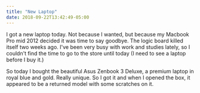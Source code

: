 ```yaml
---
title: "New Laptop"
date: 2018-09-22T13:42:49-05:00
---
```


I got a new laptop today. Not because I wanted, but because my
Macbook Pro mid 2012 decided it was time to say goodbye. The
logic board killed itself two weeks ago. I've been very busy with
work and studies lately, so I couldn't find the time to go to the store
until today (I need to see a laptop before I buy it.) 
<!--more-->

So today I bought the beautiful Asus Zenbook 3 Deluxe, a premium laptop
in royal blue and gold. Really unique. So I got it and when I opened the box,
it appeared to be a returned model with some scratches on it. 